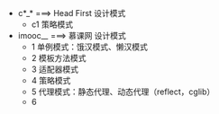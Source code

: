 - c*_* ===> Head First 设计模式
    - c1 策略模式
- imooc_*_* ===> 慕课网 设计模式
    - 1 单例模式：饿汉模式、懒汉模式
    - 2 模板方法模式
    - 3 适配器模式
    - 4 策略模式
    - 5 代理模式：静态代理、动态代理（reflect，cglib）
    - 6 